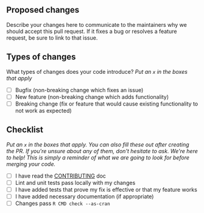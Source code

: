## Proposed changes

Describe your changes here to communicate to the maintainers why we should
accept this pull request. If it fixes a bug or resolves a feature request,
be sure to link to that issue.

## Types of changes

What types of changes does your code introduce?
_Put an `x` in the boxes that apply_

- [ ] Bugfix (non-breaking change which fixes an issue)
- [ ] New feature (non-breaking change which adds functionality)
- [ ] Breaking change (fix or feature that would cause existing functionality
      to not work as expected)

## Checklist

_Put an `x` in the boxes that apply. You can also fill these out after creating_
_the PR. If you're unsure about any of them, don't hesitate to ask. We're here_
_to help! This is simply a reminder of what we are going to look for before_
_merging your code._

- [ ] I have read the
      [CONTRIBUTING](https://github.com/luomus/finbif/blob/main/CONTRIBUTING.md)
      doc
- [ ] Lint and unit tests pass locally with my changes
- [ ] I have added tests that prove my fix is effective or that my feature works
- [ ] I have added necessary documentation (if appropriate)
- [ ] Changes pass `R CMD check --as-cran`

